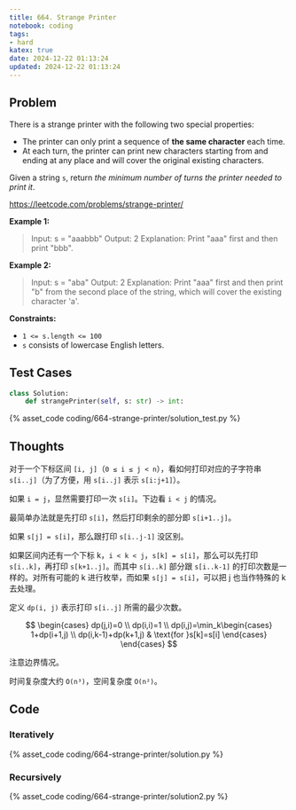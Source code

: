 ```yaml
---
title: 664. Strange Printer
notebook: coding
tags:
- hard
katex: true
date: 2024-12-22 01:13:24
updated: 2024-12-22 01:13:24
---
```

## Problem

There is a strange printer with the following two special properties:

- The printer can only print a sequence of **the same character** each time.
- At each turn, the printer can print new characters starting from and ending at any place and will cover the original existing characters.

Given a string `s`, return _the minimum number of turns the printer needed to print it_.

<https://leetcode.com/problems/strange-printer/>

**Example 1:**

> Input: s = "aaabbb"
> Output: 2
> Explanation: Print "aaa" first and then print "bbb".

**Example 2:**

> Input: s = "aba"
> Output: 2
> Explanation: Print "aaa" first and then print "b" from the second place of the string, which will cover the existing character 'a'.

**Constraints:**

- `1 <= s.length <= 100`
- `s` consists of lowercase English letters.

## Test Cases

``` python
class Solution:
    def strangePrinter(self, s: str) -> int:
```

{% asset_code coding/664-strange-printer/solution_test.py %}

## Thoughts

对于一个下标区间 `[i, j]`（`0 ≤ i ≤ j < n`），看如何打印对应的子字符串 `s[i..j]`（为了方便，用 `s[i..j]` 表示 `s[i:j+1]`）。

如果 `i = j`，显然需要打印一次 `s[i]`。下边看 `i < j` 的情况。

最简单办法就是先打印 `s[i]`，然后打印剩余的部分即 `s[i+1..j]`。

如果 `s[j] = s[i]`，那么跟打印 `s[i..j-1]` 没区别。

如果区间内还有一个下标 k，`i < k < j`，`s[k] = s[i]`，那么可以先打印 `s[i..k]`，再打印 `s[k+1..j]`。而其中 `s[i..k]` 部分跟 `s[i..k-1]` 的打印次数是一样的。对所有可能的 k 进行枚举，而如果 `s[j] = s[i]`，可以把 j 也当作特殊的 k 去处理。

定义 `dp(i, j)` 表示打印 `s[i..j]` 所需的最少次数。

$$
\begin{cases}
  dp(j,i)=0 \\
  dp(i,i)=1 \\
  dp(i,j)=\min_k\begin{cases}
    1+dp(i+1,j) \\
    dp(i,k-1)+dp(k+1,j) & \text{for }s[k]=s[i]
  \end{cases}
\end{cases}
$$

注意边界情况。

时间复杂度大约 `O(n³)`，空间复杂度 `O(n²)`。

## Code

### Iteratively

{% asset_code coding/664-strange-printer/solution.py %}

### Recursively

{% asset_code coding/664-strange-printer/solution2.py %}
